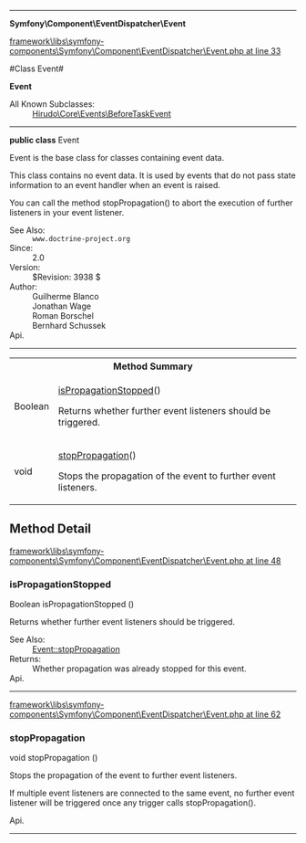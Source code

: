 

- - -

**Symfony\Component\EventDispatcher\Event**


<a href="https://github.com/JeyDotC/Hirudo/blob/master/framework/libs/symfony-components/Symfony/Component/EventDispatcher/Event.php#L33" target='_blank'>framework\libs\symfony-components\Symfony\Component\EventDispatcher\Event.php at line 33</a>

#Class Event#

**Event**


<dl>
<dt>All Known Subclasses:</dt>
<dd><a href="https://github.com/JeyDotC/Hirudo-docs/blob/master/hirudo/core/events/BeforeTaskEvent.md">Hirudo\Core\Events\BeforeTaskEvent</a> </dd>
</dl>



- - -

<p><strong>public  class</strong> <span>Event</span></p>

<div class="comment" id="overview_description"><p>Event is the base class for classes containing event data.</p><p>This class contains no event data. It is used by events that do not pass
state information to an event handler when an event is raised.</p><p>You can call the method stopPropagation() to abort the execution of
further listeners in your event listener.</p></div>

<dl>
<dt>See Also:</dt>
<dd><code>www.doctrine-project.org</code></dd>
<dt>Since:</dt>
<dd>2.0</dd>
<dt>Version:</dt>
<dd>$Revision: 3938 $</dd>
<dt>Author:</dt>
<dd>Guilherme Blanco <guilhermeblanco@hotmail.com></dd>
<dd>Jonathan Wage <jonwage@gmail.com></dd>
<dd>Roman Borschel <roman@code-factory.org></dd>
<dd>Bernhard Schussek <bschussek@gmail.com></dd>
<dt>Api.</dt>
</dl>


- - -

<table id="summary_method">
<tr><th colspan="2">Method Summary</th></tr>
<tr>
<td><span class='k'></span> <span class='nx'>Boolean</span></td>
<td class="description"><p class="name"><a href="#ispropagationstopped">isPropagationStopped</a>()</p><p class="description">Returns whether further event listeners should be triggered.</p></td>
</tr>
<tr>
<td><span class='k'></span> <span class='nx'>void</span></td>
<td class="description"><p class="name"><a href="#stoppropagation">stopPropagation</a>()</p><p class="description">Stops the propagation of the event to further event listeners.
</p></td>
</tr>
</table>

<h2 id="detail_method">Method Detail</h2>

<a href="https://github.com/JeyDotC/Hirudo/blob/master/framework/libs/symfony-components/Symfony/Component/EventDispatcher/Event.php#L48" target='_blank'>framework\libs\symfony-components\Symfony\Component\EventDispatcher\Event.php at line 48</a>

<h3 id="isPropagationStopped()">isPropagationStopped</h3>
<span class='k'></span> <span class='nx'>Boolean</span> <span class='nf'>isPropagationStopped</span> ()

<div class="details">
<p>Returns whether further event listeners should be triggered.</p><dl>
<dt>See Also:</dt>
<dd><a href="../../../symfony/component/eventdispatcher/event.html#stopPropagation()">Event::stopPropagation</a></dd>
<dt>Returns:</dt>
<dd>Whether propagation was already stopped for this event.</dd>
<dt>Api.</dt>
</dl>

</div>

- - -


<a href="https://github.com/JeyDotC/Hirudo/blob/master/framework/libs/symfony-components/Symfony/Component/EventDispatcher/Event.php#L62" target='_blank'>framework\libs\symfony-components\Symfony\Component\EventDispatcher\Event.php at line 62</a>

<h3 id="stopPropagation()">stopPropagation</h3>
<span class='k'></span> <span class='nx'>void</span> <span class='nf'>stopPropagation</span> ()

<div class="details">
<p>Stops the propagation of the event to further event listeners.</p><p>If multiple event listeners are connected to the same event, no
further event listener will be triggered once any trigger calls
stopPropagation().</p><dl>
<dt>Api.</dt>
</dl>

</div>

- - -

